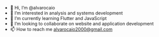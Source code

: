 - 👋 Hi, I’m @alvarocaio
- 👀 I’m interested in analysis and systems development
- 🌱 I’m currently learning Flutter and JavaScript
- 💞️ I’m looking to collaborate on website and application development
- 📫 How to reach me alvarocaio2000@gmail.com

<!---
alvarocaio/alvarocaio is a ✨ special ✨ repository because its `README.md` (this file) appears on your GitHub profile.
You can click the Preview link to take a look at your changes.
--->

